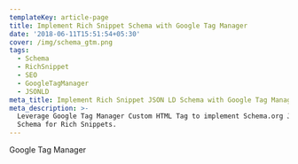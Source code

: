 ```yaml
---
templateKey: article-page
title: Implement Rich Snippet Schema with Google Tag Manager
date: '2018-06-11T15:51:54+05:30'
cover: /img/schema_gtm.png
tags:
  - Schema
  - RichSnippet
  - SEO
  - GoogleTagManager
  - JSONLD
meta_title: Implement Rich Snippet JSON LD Schema with Google Tag Manager
meta_description: >-
  Leverage Google Tag Manager Custom HTML Tag to implement Schema.org JSON-LD
  Schema for Rich Snippets.
---
```

Google Tag Manager
